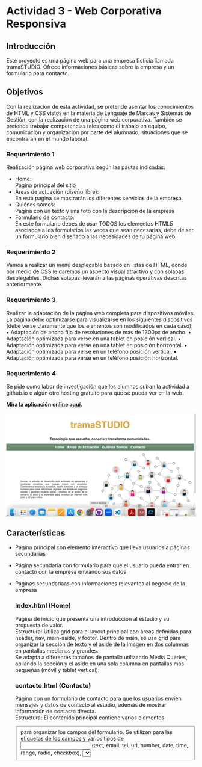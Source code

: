 # Actividad 3 - Web Corporativa Responsiva

## Introducción

Este proyecto es una página web para una empresa fictícia llamada tramaSTUDIO. Ofrece informaciones básicas sobre la empresa y un formulario para contacto.

## Objetivos

Con la realización de esta actividad, se pretende asentar los conocimientos de HTML y CSS vistos en la materia de Lenguaje de Marcas y Sistemas de Gestión, con la realización de una página web corporativa.
También se pretende trabajar competencias tales como el trabajo en equipo, comunicación y organización por parte del alumnado, situaciones que se encontraran en el mundo laboral.

### Requerimiento 1
Realización página web corporativa según las pautas indicadas:
- Home: <br>Página principal del sitio
- Áreas de actuación (diseño libre):<br>En esta página se mostrarán los diferentes servicios de la empresa.
- Quiénes somos:<br>Página con un texto y una foto con la descripción de la empresa
- Formulario de contacto:<br>En este formulario debes de usar TODOS los elementos HTML5 asociados a los formularios las veces que sean necesarias, debe de ser un formulario bien diseñado a las necesidades de tu página web.

### Requerimiento 2
Vamos a realizar un menú desplegable basado en listas de HTML, donde por medio de CSS le daremos un aspecto visual atractivo y con solapas desplegables. Dichas solapas llevarán a las páginas operativas descritas anteriormente.

### Requerimiento 3
Realizar la adaptación de la página web completa para dispositivos móviles.
La página debe optimizarse para visualizarse en los siguientes dispositivos (debe verse claramente que los elementos son modificados en cada caso):
• Adaptación de ancho fijo de resoluciones de más de 1300px de ancho.
• Adaptación optimizada para verse en una tablet en posición vertical.
• Adaptación optimizada para verse en una tablet en posición horizontal.
• Adaptación optimizada para verse en un teléfono posición vertical.
• Adaptación optimizada para verse en un teléfono posición horizontal.

### Requerimiento 4
Se pide como labor de investigación que los alumnos suban la actividad a github.io o algún otro hosting gratuito para que se pueda ver en la web.

**Mira la aplicación online [aquí](https://tanimaraeliassantos.github.io/web-corporativa-daw/).**

![tramaSTUDIO Showcase](img/tramastudioshowcase.gif)

## Características

- Página principal con elemento interactivo que lleva usuarios a páginas secundarias
- Página secundaria con formulario para que el usuario pueda entrar en contacto con la empresa enviando sus datos
- Páginas secundariaas con informaciones relevantes al negocio de la empresa

  ### index.html (Home)
  Página de inicio que presenta una introducción al estudio y su propuesta de valor.<br>
  Estructura: Utiliza grid para el layout principal con áreas definidas para header, nav, main-aside, y footer. Dentro de main, se usa grid
  para organizar la sección de texto y el aside de la imagen en dos columnas en pantallas medianas y grandes.<br>
  Se adapta a diferentes tamaños de pantalla utilizando Media Queries, apilando la sección y el aside en una sola columna en pantallas más pequeñas (móvil y tablet vertical).

  ### contacto.html (Contacto)
  Página con un formulario de contacto para que los usuarios envíen mensajes y datos de contacto al estudio, además de mostrar información de contacto directa.<br>
  Estructura: El contenido principal contiene varios elementos <fieldset> para organizar los campos del formulario. Se utilizan <label> para las etiquetas de los campos y varios      tipos de <input> (text, email, tel, url, number, date, time, range, radio, checkbox), <select>, <textarea>, y <datalist>. Los botones de enviar y limpiar están dentro de un div     con la clase inline. La información de contacto (email, teléfono, ubicación) también está dentro de un div con la clase inline.<br>
  Se adapta a diferentes tamaños de pantalla utilizando Media Queries, haciendo que los elementos inline se apilen en pantallas pequeñas y ajustando el ancho de los fieldset.

  ### quienessomos.html (Quiénes Somos)
  Página que presenta la historia, la filosofía y los valores del estudio.<br>
  Estructura: El contenido principal utiliza grid para organizar el texto y la imagen en dos columnas en pantallas medianas y grandes. El texto se encuentra dentro de un div y la     imagen está fuera.<br>
  Se adapta a diferentes tamaños de pantalla utilizando Media Queries, haciendo que la disposición del texto y la imagen pase a una sola columna (apilándose verticalmente) en         pantallas más pequeñas.<br>

  ### servicios.html (Areas de Actuación)
  Página que lista y describe las diferentes áreas de actuación o servicios que ofrece el estudio.<br>
  Estructura: El contenido principal utiliza grid para organizar las secciones de servicios en dos columnas en pantallas medianas y grandes. Cada servicio tiene un encabezado (h2)    con un ID para el anclaje desde el menú y un párrafo con la descripción.<br>
  Se adapta a diferentes tamaños de pantalla utilizando Media Queries, haciendo que las secciones de servicios se dispongan en una sola columna en pantallas más pequeñas.

  ### Menú de Navegación
  Una lista desordenada con elementos de lista (<li>). Algunos elementos de lista tienen la clase dropdown y contienen un enlace y otra lista desordenada para el submenú.
  En pantallas pequeñas (móvil vertical), el menú se transforma a una disposición vertical (flex-direction: column) y el submenú se oculta por defecto, requiriendo interacción. En    pantallas de móvil horizontal, el menú vuelve a ser horizontal.

  ### Footer
  Estructura: Contiene un párrafo con información de copyright y otro párrafo con un enlace de correo electrónico.
  El estilo básico del footer se mantiene en todas las resoluciones, con ajustes mínimos de padding y tamaño de fuente en pantallas más pequeñas.

## Technologies

- CSS
- HTML

### Autora

[Tanimara Elias Santos](https://github.com/tanimaraeliassantos)

### Versión

1.0.0
